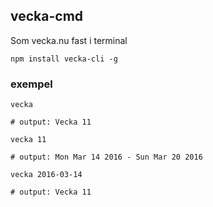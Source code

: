 ## vecka-cmd

Som vecka.nu fast i terminal

```
npm install vecka-cli -g
```

### exempel

``vecka``

```
# output: Vecka 11
```

``vecka 11``

```
# output: Mon Mar 14 2016 - Sun Mar 20 2016
```

``vecka 2016-03-14``

```
# output: Vecka 11
```
